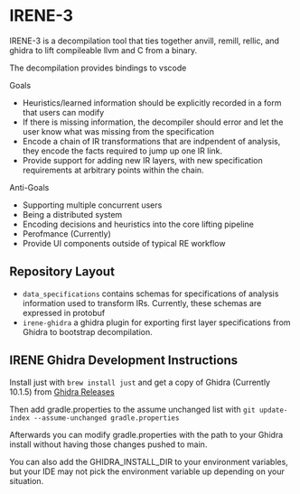 # IRENE-3

IRENE-3 is a decompilation tool that ties together anvill, remill, rellic, and ghidra to lift compileable llvm and C from a binary.

The decompilation provides bindings to vscode 

Goals
* Heuristics/learned information should be explicitly recorded in a form that users can modify 
* If there is missing information, the decompiler should error and let the user know what was missing from the specification
* Encode a chain of IR transformations that are indpendent of analysis, they encode the facts required to jump up one IR link.
* Provide support for adding new IR layers, with new specification requirements at arbitrary points within the chain.

Anti-Goals
* Supporting multiple concurrent users
* Being a distributed system
* Encoding decisions and heuristics into the core lifting pipeline
* Perofmance (Currently)
* Provide UI components outside of typical RE workflow

## Repository Layout

* `data_specifications` contains schemas for specifications of analysis information used to transform IRs. Currently, these schemas are expressed in protobuf
* `irene-ghidra` a ghidra plugin for exporting first layer specifications from Ghidra to bootstrap decompilation.

## IRENE Ghidra Development Instructions

Install just with `brew install just` and get a copy of Ghidra (Currently 10.1.5) from [Ghidra Releases](https://github.com/NationalSecurityAgency/ghidra/releases)

Then add gradle.properties to the assume unchanged list with `git update-index --assume-unchanged gradle.properties`

Afterwards you can modify gradle.properties with the path to your Ghidra install without having those changes pushed to main.

You can also add the GHIDRA_INSTALL_DIR to your environment variables, but your IDE may not pick the environment variable up depending on your situation.  
